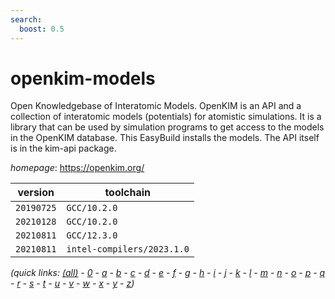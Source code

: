 ```yaml
---
search:
  boost: 0.5
---
```

# openkim-models

Open Knowledgebase of Interatomic Models.  OpenKIM is an API and a collection of interatomic models (potentials) for atomistic simulations.  It is a library that can be used by simulation programs to get access to the models in the OpenKIM database.  This EasyBuild installs the models.  The API itself is in the kim-api package.

*homepage*: <https://openkim.org/>

version | toolchain
--------|----------
``20190725`` | ``GCC/10.2.0``
``20210128`` | ``GCC/10.2.0``
``20210811`` | ``GCC/12.3.0``
``20210811`` | ``intel-compilers/2023.1.0``


*(quick links: [(all)](../index.md) - [0](../0/index.md) - [a](../a/index.md) - [b](../b/index.md) - [c](../c/index.md) - [d](../d/index.md) - [e](../e/index.md) - [f](../f/index.md) - [g](../g/index.md) - [h](../h/index.md) - [i](../i/index.md) - [j](../j/index.md) - [k](../k/index.md) - [l](../l/index.md) - [m](../m/index.md) - [n](../n/index.md) - [o](../o/index.md) - [p](../p/index.md) - [q](../q/index.md) - [r](../r/index.md) - [s](../s/index.md) - [t](../t/index.md) - [u](../u/index.md) - [v](../v/index.md) - [w](../w/index.md) - [x](../x/index.md) - [y](../y/index.md) - [z](../z/index.md))*


